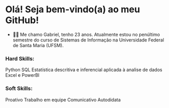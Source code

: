 # Olá! Seja bem-vindo(a) ao meu GitHub!
- :man_technologist: Me chamo Gabriel, tenho 23 anos. Atualmente estou no penúltimo semestre do curso de Sistemas de Informação na Universidade Federal de Santa Maria (UFSM).
### Hard Skills: 
Python
SQL
Estatística descritiva e inferencial aplicada à analise de dados
Excel e PowerBI
### Soft Skills:
Proativo
Trabalho em equipe
Comunicativo
Autodidata
